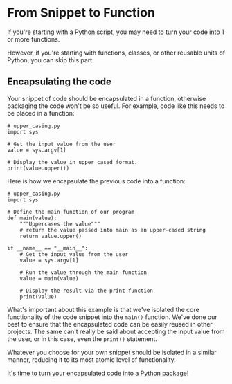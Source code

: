 # From Snippet to Function

If you're starting with a Python script, you may need to turn your code into 1 or more functions.

However, if you're starting with functions, classes, or other reusable units of Python, you can skip this part.

## Encapsulating the code

Your snippet of code should be encapsulated in a function, otherwise packaging
the code won't be so useful. For example, code like this needs to be placed
in a function:

    # upper_casing.py
    import sys

    # Get the input value from the user
    value = sys.argv[1]

    # Display the value in upper cased format.
    print(value.upper())

Here is how we encapsulate the previous code into a function:

    # upper_casing.py
    import sys

    # Define the main function of our program
    def main(value):
        """Uppercases the value"""
        # return the value passed into main as an upper-cased string
        return value.upper()

    if __name__ == "__main__":
        # Get the input value from the user
        value = sys.argv[1]

        # Run the value through the main function
        value = main(value)

        # Display the result via the print function
        print(value)

What's important about this example is that we've isolated the core
functionality of the code snippet into the `main()` function. We've done our
best to ensure that the encapsulated code can be easily reused in other
projects. The same can't really be said about accepting the input value
from the user, or in this case, even the `print()` statement.

Whatever you choose for your own snippet should be isolated in a similar
manner, reducing it to its most atomic level of functionality.

[It's time to turn your encapsulated code into a Python package!](/creating_new_python_packages/README.rst)

